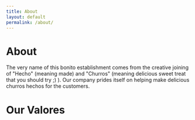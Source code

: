 ```yaml
---
title: About
layout: default
permalink: /about/
---
```

# About
The very name of this bonito establishment comes from the creative joining of "Hecho"
(meaning made) and "Churros" (meaning delicious sweet treat that you should try ;) ).
Our company prides itself on helping make delicious churros hechos for the customers.


# Our Valores
